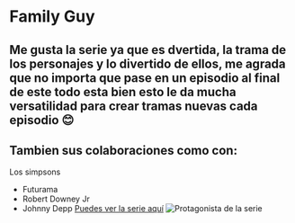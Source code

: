 # Family Guy
## Me gusta la serie ya que es dvertida, la trama de los personajes y lo divertido de ellos, me agrada que no importa que pase en un episodio al final de este todo esta bien esto le da mucha versatilidad para crear tramas nuevas cada episodio 😊 
## Tambien sus colaboraciones como con:
Los simpsons
- Futurama
- Robert Downey Jr
- Johnny Depp
[Puedes ver la serie aquí](https://www.starplus.com/es-419/series/family-guy/50eOTyhnHBoi)
  ![Protagonista de la serie](https://upload.wikimedia.org/wikipedia/en/c/c2/Peter_Griffin.png)
  
